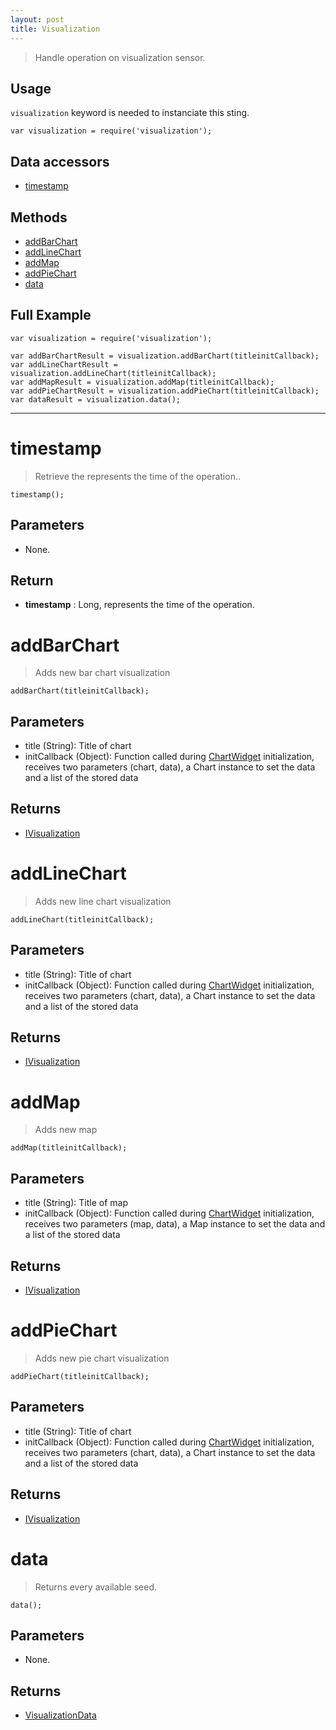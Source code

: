 ```yaml
---
layout: post
title: Visualization
---
```


> Handle operation on visualization sensor.

Usage
-----

`visualization` keyword is needed to instanciate this sting.

    var visualization = require('visualization');


Data accessors
--------------

- [timestamp](#timestamp)

Methods
-------

- [addBarChart](#addbarchart)
- [addLineChart](#addlinechart)
- [addMap](#addmap)
- [addPieChart](#addpiechart)
- [data](#data)

Full Example
------------

    var visualization = require('visualization');

    var addBarChartResult = visualization.addBarChart(titleinitCallback);
    var addLineChartResult = visualization.addLineChart(titleinitCallback);
    var addMapResult = visualization.addMap(titleinitCallback);
    var addPieChartResult = visualization.addPieChart(titleinitCallback);
    var dataResult = visualization.data();




---


timestamp
=========

> Retrieve the represents the time of the operation..

    timestamp();

Parameters
----------

- None.

Return
------

- __timestamp__ : Long, represents the time of the operation.




addBarChart
===========

> Adds new bar chart visualization

    addBarChart(titleinitCallback);

Parameters
----------

- title (String): Title of chart
- initCallback (Object): Function called during [ChartWidget](/jsdoc/1.10.0/stings-visualization/ChartWidget.html) initialization, receives two parameters (chart, data), a Chart instance to set the data and a list of the stored data
 
Returns
-------
- [IVisualization](/jsdoc/1.10.0/stings-visualization/IVisualization.html)

addLineChart
============

> Adds new line chart visualization

    addLineChart(titleinitCallback);

Parameters
----------

- title (String): Title of chart
- initCallback (Object): Function called during [ChartWidget](/jsdoc/1.10.0/stings-visualization/ChartWidget.html) initialization, receives two parameters (chart, data), a Chart instance to set the data and a list of the stored data
 
Returns
-------
- [IVisualization](/jsdoc/1.10.0/stings-visualization/IVisualization.html)

addMap
======

> Adds new map

    addMap(titleinitCallback);

Parameters
----------

- title (String): Title of map
- initCallback (Object): Function called during [ChartWidget](/jsdoc/1.10.0/stings-visualization/ChartWidget.html) initialization, receives two parameters (map, data), a Map instance to set the data and a list of the stored data
 
Returns
-------
- [IVisualization](/jsdoc/1.10.0/stings-visualization/IVisualization.html)

addPieChart
===========

> Adds new pie chart visualization

    addPieChart(titleinitCallback);

Parameters
----------

- title (String): Title of chart
- initCallback (Object): Function called during [ChartWidget](/jsdoc/1.10.0/stings-visualization/ChartWidget.html) initialization, receives two parameters (chart, data), a Chart instance to set the data and a list of the stored data
 
Returns
-------
- [IVisualization](/jsdoc/1.10.0/stings-visualization/IVisualization.html)

data
====

> Returns every available seed.

    data();

Parameters
----------

- None.
 
Returns
-------
 - [VisualizationData](visualizationData.html)
 
